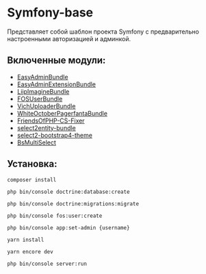 # Symfony-base
Представляет собой шаблон проекта Symfony с предварительно настроенными авторизацией и админкой.
## Включенные модули:
* [EasyAdminBundle](https://symfony.com/doc/master/bundles/EasyAdminBundle/index.html)
* [EasyAdminExtensionBundle](https://github.com/alterphp/EasyAdminExtensionBundle)
* [LiipImagineBundle](https://symfony.com/doc/2.0/bundles/LiipImagineBundle/index.html)
* [FOSUserBundle](https://symfony.com/doc/current/bundles/FOSUserBundle/index.html)
* [VichUploaderBundle](https://symfony.com/doc/master/bundles/EasyAdminBundle/integration/vichuploaderbundle.html)
* [WhiteOctoberPagerfantaBundle](https://github.com/whiteoctober/WhiteOctoberPagerfantaBundle)
* [FriendsOfPHP-CS-Fixer](https://github.com/FriendsOfPHP/PHP-CS-Fixer)
* [select2entity-bundle](https://github.com/tetranz/select2entity-bundle)
* [select2-bootstrap4-theme](https://ttskch.github.io/select2-bootstrap4-theme/)
* [BsMultiSelect](https://dashboardcode.github.io/BsMultiSelect/)
## Установка:
```
composer install
```
```
php bin/console doctrine:database:create
```
```
php bin/console doctrine:migrations:migrate
```
```
php bin/console fos:user:create
```
```
php bin/console app:set-admin {username}
```
```
yarn install
```
```
yarn encore dev
```
```
php bin/console server:run
```
